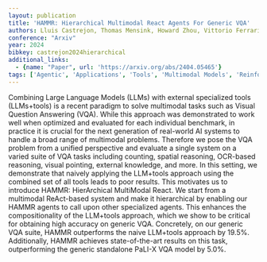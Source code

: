 ```yaml
---
layout: publication
title: 'HAMMR: Hierarchical Multimodal React Agents For Generic VQA'
authors: Lluis Castrejon, Thomas Mensink, Howard Zhou, Vittorio Ferrari, Andre Araujo, Jasper Uijlings
conference: "Arxiv"
year: 2024
bibkey: castrejon2024hierarchical
additional_links:
  - {name: "Paper", url: 'https://arxiv.org/abs/2404.05465'}
tags: ['Agentic', 'Applications', 'Tools', 'Multimodal Models', 'Reinforcement Learning']
---
```

Combining Large Language Models (LLMs) with external specialized tools
(LLMs+tools) is a recent paradigm to solve multimodal tasks such as Visual
Question Answering (VQA). While this approach was demonstrated to work well
when optimized and evaluated for each individual benchmark, in practice it is
crucial for the next generation of real-world AI systems to handle a broad
range of multimodal problems. Therefore we pose the VQA problem from a unified
perspective and evaluate a single system on a varied suite of VQA tasks
including counting, spatial reasoning, OCR-based reasoning, visual pointing,
external knowledge, and more. In this setting, we demonstrate that naively
applying the LLM+tools approach using the combined set of all tools leads to
poor results. This motivates us to introduce HAMMR: HierArchical MultiModal
React. We start from a multimodal ReAct-based system and make it hierarchical
by enabling our HAMMR agents to call upon other specialized agents. This
enhances the compositionality of the LLM+tools approach, which we show to be
critical for obtaining high accuracy on generic VQA. Concretely, on our generic
VQA suite, HAMMR outperforms the naive LLM+tools approach by 19.5%.
Additionally, HAMMR achieves state-of-the-art results on this task,
outperforming the generic standalone PaLI-X VQA model by 5.0%.
